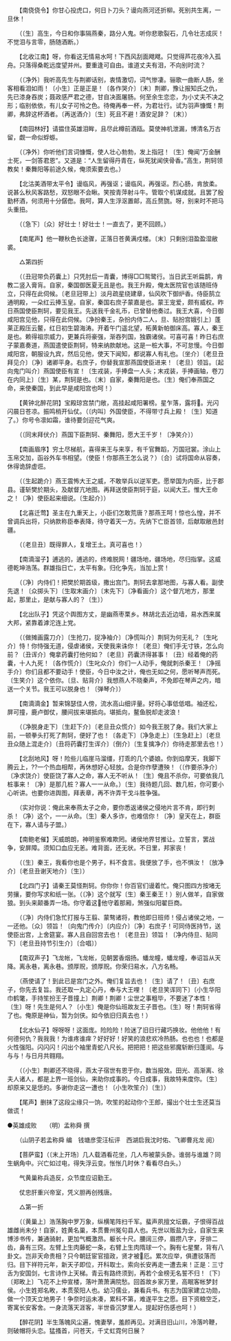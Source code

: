 <!-- { "loadSidebar": true } -->
　　【南侥侥令】你甘心投虎口，何日卜刀头？谩向燕河还折柳。死别共生离，一旦休！ 

　　（〔生〕高生，今日和你事隔燕秦，路分人鬼。听你悲歌裂石，几令壮志成灰！不觉泪与言零，肠随酒断。） 

　　【北收江南】呀，你看这无情易水呵！下西风刮面飕飕。只觉得芦花夜冷入孤舟。只落得桑乾远度望并州。要重逢可自由。谁道丈夫有泪，不向别时流？ 

　　（〔净外〕我听高先生与荆卿话别，衷情激切，词气惨凄。骊歌一曲断人肠，坐客相看泪如雨！〔小生〕正是正是！〔各作哭介〕〔末〕荆卿，豫让报知氏之仇，先已漆身吞炭；聂政感严君之德，甘自决面屠肠。何至余生恋恋，为小丈夫不决之形；临别依依，有儿女子可怜之色。待俺再奉一杯，为君壮行。试为羽声慷慨！荆卿，弗辞这杯酒者。〔再送酒介〕〔生〕死且不避！酒安足辞？〔末〕） 

　　【南园林好】请揾住英雄泪眸，且尽此樽前酒瓯。莫使神机泄漏，博清名万古留，觑一命似蜉蝣。 

　　（〔净外〕你听他们言词慷慨，使人壮心勃勃，发上指冠！〔生〕俺闻“万金酬士死，一剑答君恩”。又道是：“人生留得丹青在，纵死犹闻侠骨香。”高生，荆轲领教矣！秦舞阳等前途久候，俺须索要去也。） 

　　【北沽美酒带太平令】谩临风，再强讴；谩临风，再强讴。烈心肠，肯放柔。说甚么秋风客路愁，双怒眼不会瞅。笑按青萍射斗牛。管取个机谋成就。且罢了殷勤杯酒，何须用十分僝僽。我呵，算人生浮沤置邮，高丘赘旒。呀，别来时不把马头重扭。 

　　（〔急下〕〔众〕好壮士！好壮士！一直去了，更不回顾。） 

　　【南尾声】他一鞭秋色长途骤，正落日苍黄满戍楼。〔末〕只剩别泪盈盈湿敝裘。 

　　△第四折 

　　（〔丑冠带负药囊上〕只凭肘后一青囊，博得□□鸳鹭行。当日武王听扁鹊，肯教二竖入膏肓。自家，秦国御医夏无且是也。我王升殿，俺太医院官也该随班侍立，只得在此伺候。〔老旦冠带上〕淡月疏星绕建章，仙风吹下御炉香。侍臣鹄立通明殿，一朵红云捧玉皇。自家，秦国右庶子蒙嘉是也。蒙王宠爱，颇有威权。昨日燕国使臣荆轲，要见我王。先送我千金礼币，已曾替他奏过。我王大喜，今日御咸阳宫见他，只得在此伺候。〔净扮秦王，杂扮内侍二人，旦、贴扮宫娥引上〕蓬莱正殿压云鳌，红日初生碧海涛。开着午门遥北望，柘黄新帕御床高。寡人，秦王是也。赖得祖宗威力，更兼兵将豪强，渐吞列国，独霸诸侯。可喜可喜！昨日右庶子蒙嘉奏道，燕国遣使臣荆轲，特来纳款献地。这是一桩大事，不可怠慢。今日御咸阳宫，朝服设九宾，然后见他，使天下闻知，都说寡人有礼也。〔坐介〕〔老旦丑拜见介〕〔净〕诸卿平身。右庶子，你替我宣那燕国使臣进来！〔老旦〕领旨。〔起向鬼门叫介〕燕国使臣有宣！〔生戎装，手捧盘一人头；末戎装，手捧画轴，卷刀在内同上〕〔生〕某，荆轲是也。〔末〕自家，秦舞阳是也。〔生〕俺们奉燕国之命，来使秦国，到此早是咸阳宫也呵！） 

　　【黄钟北醉花阴】宝殿琼宫禁门敞，高挂起咸阳署榜。星乍落，露将。光闪闪晨日苍凉。振鸣梢开仙仗。（〔内叫〕外国使臣，不得带寸兵上殿！〔生〕知道了。）你号令凛如霜，谁待要剑迎花气爽。 

　　（〔同末拜伏介〕燕国下臣荆轲、秦舞阳，愿大王千岁！〔净笑介〕） 

　　【南画眉序】穷土尽梯航，喜得来王与来享，有千官舞蹈，万国冠裳。涂山上玉帛交加，函谷外车书相望。（使臣！你那燕王怎么说？）〔合〕试将国命从容奏，休得诡辞虚诳。 

　　（〔生起跪介〕燕王震怖大王之威，不敢举兵以逆军吏。愿举国为内臣，比于郡县。谨斩樊於期头，及献督亢地图。再拜送使臣荆轲于庭，以闻大王。惟大王命之！〔净〕使臣起来细说。〔生起介〕） 

　　【北喜迁莺】圣主在九重天上，小臣们怎敢荒唐？那燕王呵！惊也么惶，并不曾调兵出将，只纳款称臣奉表降，待守着天一方。先纳下亡臣首领，后献取敝邑封疆。 

　　（〔老旦丑〕既得罪人，复增王土。真可喜也！） 

　　【南滴溜子】逋逃的，逋逃的，终难脱网！疆场地，疆场地，尽归指掌。这威德乾坤浩荡。群雄指日亡，太平有象。归化争先，当加上赏！ 

　　（〔净〕内侍们！把樊於期首级，撒出宫门。荆轲去拿那地图，与寡人看。副使先退！〔众掷头下〕〔生取末画介〕〔末先下〕〔净看画介〕这个督亢地方，那里起，那里止，是献与寡人的？〔生〕） 

　　【北出队子】凭这个舆图方丈，是幽燕枣栗乡。林胡北去近边墙，易水西来属大邦，紧靠着滹沱连上党。 

　　（〔做摊画露刀介〕〔生抢刀，捉净袖介〕〔净慌叫介〕荆轲为何无礼？〔生叱介〕恃！你恃强无道，侵虐诸侯，天使我来诛你！〔老旦〕俺们手无寸铁，怎么向前？〔丑诨介〕俺拿药囊打他何如？〔老旦〕药囊济得甚事！〔丑〕经着俺的药囊，十人九死！〔各作慌介〕〔生叱众介〕你们一人动手，俺就刺杀秦王！〔净摇手介〕你们且都不要动手！使臣，今日中汝之计，俺也无如之何，愿听琴声而死。〔生笑介〕这个依你。〔旦、贴背介〕我想燕人不晓秦声，不免即在琴声之内，暗送一个关节。我王可以脱身也！〔弹琴介〕） 

　　【南滴滴金】暂来锦瑟佳人傍，流水高山细评量。好将心事低低唱。袖还松，屏可撞，鹿卢御仗，腰间拔来堪抵向。堪抵向，鳌鱼脱却走波浪！ 

　　（〔净脱身走下〕〔生赶下介〕〔老旦丑众慌介〕如今我王脱了身。我们大家上前，一顿拳头打死了荆轲，便好了也！〔各走下〕〔净急走上〕〔生急赶上〕〔老旦丑众随上混走介〕〔丑将药囊打生诨介〕〔倒介〕〔生复擒净介〕你待走那里去也！） 

　　【北刮地风】呀！险些儿临崖马溜缰，打乖的几个婆娘。你到焰摩天，我脚下腾云上，??一个热血相帮，再休想好心轻放。合是你作孽遭殃！（〔作要杀净介〕〔净求饶介〕使臣饶了寡人之命，寡人无不听从！〔生〕俺且不杀你，可要依我几桩事来！〔净〕是那几桩？寡人一一从命。）〔生〕我待题几回、数几桩，你可要小心听讲。也要你进舆图，拜表章，再不许弄干戈斗胜争强。 

　　（实对你说：俺此来奉燕太子之命，要你悉返诸侯之侵地片言不肯，即行刺杀！（净）这个，一一从命。〔生〕秦人多诈，也难信你！〔净〕皇天在上，群臣在下，寡人请与子盟。） 

　　【南鲍老催】天威朗朗，神明鉴察难欺罔。诸侯地界甘推让。立誓言，罢战争，安屏障。须知口血应无恙。难背面，还无状。不日里，邦家丧！ 

　　（〔生〕秦王，我看你也是个男子，料不食言。我便放了手，也不惧汝！〔放净介〕〔老旦丑谢天地介〕〔生〕） 

　　【北四门子】请秦王莫怪荆轲。你你你！你百官们谩着忙。俺只图四方按堵无劳攘，要你写求和纸一张。（〔净〕这个就写〔生〕秦王秦王！）别人做羊，自家做狼。到头来颠番弄一场。你守着这他守着那厢，煞强似阳翟巨商。 

　　（〔净〕内侍们急忙打报与王翦、蒙骜诸将，教他即日班师！侵占诸侯之地，一一还他。〔众〕领旨！〔向鬼门传介〕〔内应介〕〔净〕右庶子！可同侍医持节，送使臣出宫，上舍筵宴。寡人且自回宫去也！〔老旦丑〕领旨！〔净内侍旦、贴同下〕〔老旦丑持节引生介〕〔合唱〕） 

　　【南双声子】飞龙帐，飞龙帐，见朝罢香烟扬。蟠龙幢，蟠龙幢，奉诏旨从天降。离永巷，离永巷。颁厚贶，颁厚贶。你荣归易水，八方名畅。 

　　（燕使请了！到此已是宫门之外。俺们复旨去也！〔生〕请了！〔丑〕右庶子，你先去复旨。我还取一丸定心丹，奉与大王哩！〔老旦笑诨同下〕〔小生华阳巾鹤氅，手持笙扮王子晋撞上〕荆卿！荆卿！尘世之事粗毕，不要迷了本性！〔生〕呀！先生是何人？〔小生〕俺是你仙班故友王子晋也。〔生〕呀！荆轲省得了也。俺原是神仙，暂为剑侠。如今依旧归真去也！） 

　　【北水仙子】呀呀呀！这面庞。险险险！险迷了旧日行藏巧换妆。他他他！有何德何仇？我我我！为谁疼谁痒？好好好！好笑的浪悲欢冷热肠。也也也！也都是火性强阳。闪闪闪！闪出个袖里青蛇八尺长。把把把！把这些邪魔斩断归蓬阆。与与与！与日月共翱翔。 

　　（〔小生〕荆卿还不晓得，燕太子宿世有恩于你，数当报效。田光、高渐离、徐夫人诸人，都是上界一班剑仙，来助你成事的。今日成事，我故特来度你。〔生〕却原来又是恁的。多谢你走这一遭也！〔小生吹笙介〕〔生〕） 

　　【尾声】删抹了这段尘缘只一饷，吹笙的起动你个王郎，撮出个壮士生还莫当做谎！


●英雄成败　　（明）孟称舜 撰 

　　（山阴子若孟称舜 编　钱塘彦雯汪枟评　西湖启我沈时佑、飞卿曹兆龙 阅） 

　　【菩萨蛮】（〔末上开场〕几人载酒看花坐，几人布被蒙头卧。谁弱与谁雄？同生蜗角中。兴亡如过电，得失浮云变。怅怅几时休？看看尽白头。） 

　　气黄巢称兵造反，众节度应诏勤王。 

　　仗忠肝重兴帝室，凭义胆再创残唐。 

　　△第一折 

　　（〔黄巢上〕浩荡胸中罗万象，纵横笔阵扫千军。蜚声夙擅文坛霸，子恨得百战雄雌尚未分！自家，姓黄名巢，本贯曹州冤句县人也。先世以贩盐为业，自家生来博涉书传，兼通骑射，更加气概激昂。躯长十尺。腰阔三停，眉攒八字，牙排二齿，鼻有三窍。左臂上生肉藤蛇一条，右臂上生肉隋球一个。胸有七星黶，背有八卦文。岂非天命贵相？只今朝廷宦官擅政，贤才被厄。累次应举，俱遭驳落而归。目下祥符元年，新天子即位，开科取士。索向长安再走一遭去来！正是：三寸舌为安国剑，七言诗作上天梯。青云有路终须到，再若个金榜无名誓不归！〔下〕〔郑畋上〕飞花不上仲宣楼，落叶萧萧满院愁。回首故乡家万里，高眠客帐梦封侯。小生姓郑名畋，本贯荥阳人也。幼习儒业，兼看兵书。有志为国家建立功勋，做一个顶天立地男子！争奈时运未凑，累科不第，难遂平生之愿。目下资粮空乏，寄寓长安客舍。一身流落天涯客，半世昏沉梦里人。提起好伤感也呵！） 

　　【醉花阴】半生落魄风尘遍，愧妻孥，羞颜再见。对满目旧山川，冷落吟鞭，则破帽将头恋。猛搔首，问苍天，千丈虹霓何日展？ 

